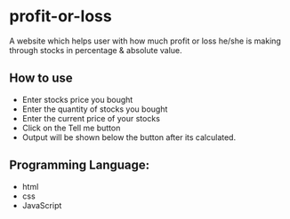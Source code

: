 # profit-or-loss

A website which helps user with how much profit or loss he/she is making through stocks in percentage & absolute value.

## How to use
* Enter stocks price you bought
* Enter the quantity of stocks you bought
* Enter the current price of your stocks
* Click on the Tell me button
* Output will be shown below the button after its calculated.

## Programming Language:
* html
* css
* JavaScript
